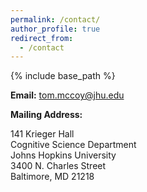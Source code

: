 ```yaml
---
permalink: /contact/
author_profile: true
redirect_from:
  - /contact
---
```


{% include base_path %}

**Email:** [tom.mccoy@jhu.edu](mailto:tom.mccoy@jhu.edu)

**Mailing Address:**

141 Krieger Hall  
Cognitive Science Department  
Johns Hopkins University  
3400 N. Charles Street  
Baltimore, MD 21218  

